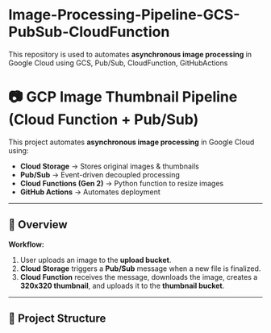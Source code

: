 # Image-Processing-Pipeline-GCS-PubSub-CloudFunction
This repository is used to automates **asynchronous image processing** in Google Cloud using GCS, Pub/Sub, CloudFunction, GitHubActions
# 📷 GCP Image Thumbnail Pipeline (Cloud Function + Pub/Sub)

This project automates **asynchronous image processing** in Google Cloud using:

- **Cloud Storage** → Stores original images & thumbnails
- **Pub/Sub** → Event-driven decoupled processing
- **Cloud Functions (Gen 2)** → Python function to resize images
- **GitHub Actions** → Automates deployment

---

## 🚀 Overview

**Workflow:**
1. User uploads an image to the **upload bucket**.
2. **Cloud Storage** triggers a **Pub/Sub** message when a new file is finalized.
3. **Cloud Function** receives the message, downloads the image, creates a **320x320 thumbnail**, and uploads it to the **thumbnail bucket**.

---

## 📂 Project Structure

